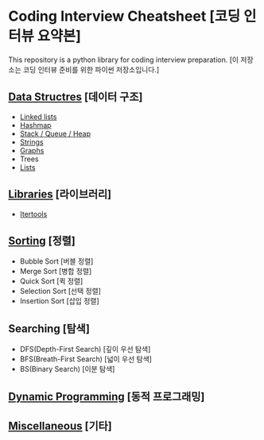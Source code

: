 # Coding Interview Cheatsheet [코딩 인터뷰 요약본]

This repository is a python library for coding interview preparation. [이 저장소는 코딩 인터뷰 준비를 위한 파이썬 저장소입니다.]

## [Data Structres](Data_Structures) [데이터 구조]

- [Linked lists](/Data_Structures/Linked_Lists)
- [Hashmap](/Data_Structures/Hashmap)
- [Stack / Queue / Heap](/Data_Structures/Heap_Stack_Queue)
- [Strings](/Data_Structures/Strings)
- [Graphs](/Data_Structures/Graphs)
- Trees
- [Lists](/Data_Structures/Lists)

## [Libraries](Libraries) [라이브러리]

- [Itertools](/libraries/Itertools)

## [Sorting](Sorting) [정렬]

- Bubble Sort [버블 정렬]
- Merge Sort [병합 정렬]
- Quick Sort [퀵 정렬]
- Selection Sort [선택 정렬]
- Insertion Sort [삽입 정렬]

## Searching [탐색]

- DFS(Depth-First Search) [깊이 우선 탐색]
- BFS(Breath-First Search) [넓이 우선 탐색]
- BS(Binary Search) [이분 탐색]

## [Dynamic Programming](Dynamic_programming) [동적 프로그래밍]

## [Miscellaneous](Miscellaneous) [기타]
